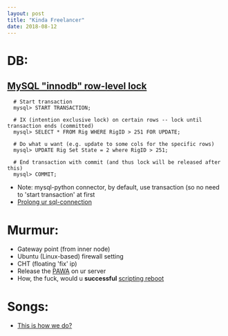 ```yaml
---
layout: post
title: "Kinda Freelancer"
date: 2018-08-12
---
```

# DB:
## [MySQL "innodb" row-level lock](https://dev.mysql.com/doc/refman/5.5/en/innodb-locking.html)
```
  # Start transaction
  mysql> START TRANSACTION;

  # IX (intention exclusive lock) on certain rows -- lock until transaction ends (committed)
  mysql> SELECT * FROM Rig WHERE RigID > 251 FOR UPDATE;

  # Do what u want (e.g. update to some cols for the specific rows)
  mysql> UPDATE Rig Set State = 2 where RigID > 251;

  # End transaction with commit (and thus lock will be released after this)
  mysql> COMMIT;
```
- Note: mysql-python connector, by default, use transaction (so no need to 'start transaction' at first
- [Prolong ur sql-connection](https://www.digitalocean.com/community/questions/how-to-set-no-timeout-to-mysql)

# Murmur:
- Gateway point (from inner node)
- Ubuntu (Linux-based) firewall setting
- CHT (floating 'fix' ip)
- Release the [PAWA](https://www.digitalocean.com/community/tutorials/how-to-set-up-a-firewall-with-ufw-on-ubuntu-16-04) on ur server
- How, the fuck, would u __successful__ [scripting reboot](https://unix.stackexchange.com/a/349558)

# Songs:
- [This is how we do?](https://www.youtube.com/watch?v=7RMQksXpQSk)
